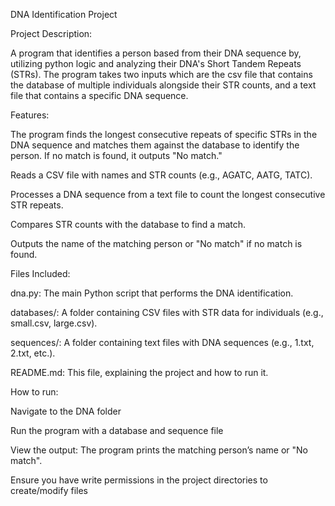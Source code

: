 DNA Identification Project

Project Description:

A program that identifies a person based from their DNA sequence by, utilizing python logic and analyzing their DNA's Short Tandem Repeats (STRs). The program takes two inputs which are the csv file that contains the database of multiple individuals alongside their STR counts, and a text file that contains a specific DNA sequence.

Features:

The program finds the longest consecutive repeats of specific STRs in the DNA sequence and matches them against the database to identify the person. If no match is found, it outputs "No match." 

Reads a CSV file with names and STR counts (e.g., AGATC, AATG, TATC).

Processes a DNA sequence from a text file to count the longest consecutive STR repeats.

Compares STR counts with the database to find a match.

Outputs the name of the matching person or "No match" if no match is found.

Files Included:

dna.py: The main Python script that performs the DNA identification.

databases/: A folder containing CSV files with STR data for individuals (e.g., small.csv, large.csv).

sequences/: A folder containing text files with DNA sequences (e.g., 1.txt, 2.txt, etc.).

README.md: This file, explaining the project and how to run it.

How to run:

Navigate to the DNA folder

Run the program with a database and sequence file

View the output: The program prints the matching person’s name or "No match".

Ensure you have write permissions in the project directories to create/modify files

